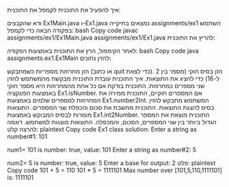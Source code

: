 איך להפעיל את התוכנית
לקמפל את התוכנית:

ודא שהקבצים Ex1Main.java ו-Ex1.java נמצאים בתיקייה assignments/ex1 
השתמש בפקודה הבאה כדי לקמפל:
bash
Copy code
javac assignments/ex1/Ex1Main.java assignments/ex1/Ex1.java
להריץ את התוכנית:

לאחר הקימפול, הרץ את התוכנית באמצעות הפקודה:
bash
Copy code
java assignments.ex1.Ex1Main
להזין נתונים:

הזן מחרוזות מספריות כשמתבקש (או כתוב quit כדי לצאת).
הזן בסיס חוקי (מספר בין 2 ל-16) כדי להציג את התוצאות.
איך התוכנית עובדת
התוכנית מבקשת מהמשתמש להזין שני מספרים כמחרוזות.
התוכנית בודקת אם כל אחת מהמחרוזות היא מספר חוקי באמצעות הפונקציה Ex1.isNumber.
אם המספרים חוקיים, התוכנית ממירה את המחרוזות למספרים שלמים באמצעות Ex1.number2Int.
המשתמש מתבקש להזין בסיס להצגת התוצאות.
התוכנית מחשבת את סכום והכפלת שני המספרים.
התוצאות מומרות לבסיס המבוקש באמצעות Ex1.int2Number.
התוכנית מוצאת את המספר הגדול ביותר בין שני המספרים, הסכום, והמכפלה.
התוצאות מוצגות למשתמש.
דוגמה להרצה
קלט:
plaintext
Copy code
Ex1 class solution:
Enter a string as number#1:
101

num1= 101 is number: true, value: 101
Enter a string as number#2:
5

num2= 5 is number: true, value: 5
Enter a base for output:
2
פלט:
plaintext
Copy code
101 + 5 = 110
101 * 5 = 1111101
Max number over [101,5,110,1111101] is: 1111101
